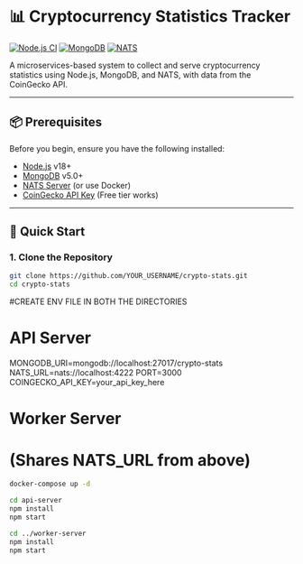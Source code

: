 # 📊 Cryptocurrency Statistics Tracker

[![Node.js CI](https://img.shields.io/badge/Node.js-18%2B-green)](https://nodejs.org/)
[![MongoDB](https://img.shields.io/badge/MongoDB-5.0%2B-brightgreen)](https://www.mongodb.com/)
[![NATS](https://img.shields.io/badge/NATS-2.16%2B-blue)](https://nats.io/)

A microservices-based system to collect and serve cryptocurrency statistics using Node.js, MongoDB, and NATS, with data from the CoinGecko API.

---

## 📦 Prerequisites

Before you begin, ensure you have the following installed:

- [Node.js](https://nodejs.org/) v18+
- [MongoDB](https://www.mongodb.com/) v5.0+
- [NATS Server](https://docs.nats.io/nats-server/installation) (or use Docker)
- [CoinGecko API Key](https://www.coingecko.com/en/api) (Free tier works)

---

## 🚀 Quick Start

### 1. Clone the Repository

```bash
git clone https://github.com/YOUR_USERNAME/crypto-stats.git
cd crypto-stats 

```
#CREATE ENV FILE IN BOTH THE DIRECTORIES

# API Server
MONGODB_URI=mongodb://localhost:27017/crypto-stats
NATS_URL=nats://localhost:4222
PORT=3000
COINGECKO_API_KEY=your_api_key_here

# Worker Server
# (Shares NATS_URL from above)
```bash
docker-compose up -d
```

```bash
cd api-server
npm install
npm start
```

```bash
cd ../worker-server
npm install
npm start

```
